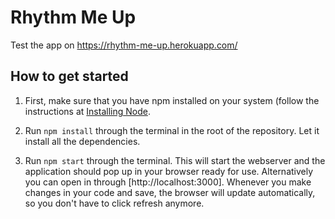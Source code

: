 # Rhythm Me Up
Test the app on https://rhythm-me-up.herokuapp.com/

## How to get started

1. First, make sure that you have npm installed on your system (follow the instructions
   at [Installing Node](https://docs.npmjs.com/getting-started/installing-node).

2. Run `npm install` through the terminal in the root of the repository. Let it
   install all the dependencies.

3. Run `npm start` through the terminal. This will start the webserver and the application should pop up in your
   browser ready for use. Alternatively you can open in through [http://localhost:3000]. Whenever you make changes in your code and save, the browser will update automatically, so you don't have to click refresh anymore.